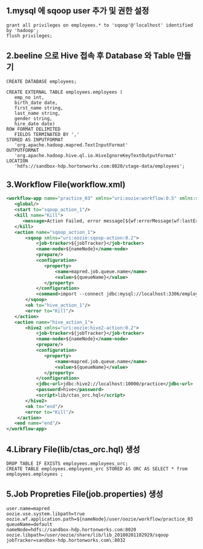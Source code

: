 1.mysql 에 sqoop user 추가 및 권한 설정
----------------------------------------------------------------------------------------------------------------------------
<pre><code>grant all privileges on employees.* to 'sqoop'@'localhost' identified by 'hadoop';
flush privileges;
</code></pre>

2.beeline 으로 Hive 접속 후 Database 와 Table 만들기
----------------------------------------------------------------------------------------------------------------------------
<pre><code>CREATE DATABASE employees;

CREATE EXTERNAL TABLE employees.employees (
   emp_no int,
   birth_date date,
   first_name string,
   last_name string,
   gender string,
   hire_date date)
ROW FORMAT DELIMITED
   FIELDS TERMINATED BY ','
STORED AS INPUTFORMAT
   'org.apache.hadoop.mapred.TextInputFormat'
OUTPUTFORMAT
   'org.apache.hadoop.hive.ql.io.HiveIgnoreKeyTextOutputFormat'
LOCATION
   'hdfs://sandbox-hdp.hortonworks.com:8020/stage-data/employees';
</code></pre>

3.Workflow File(workflow.xml) 
----------------------------------------------------------------------------------------------------------------------------
```xml
<workflow-app name="practice_03" xmlns="uri:oozie:workflow:0.5" xmlns:sla="uri:oozie:sla:0.2">
   <global/>
   <start to="sqoop_action_1"/>
   <kill name="Kill">
      <message>Action Failed, error message[${wf:errorMessage(wf:lastErrorNode())}]</message>
   </kill>
   <action name="sqoop_action_1">
       <sqoop xmlns="uri:oozie:sqoop-action:0.2">
           <job-tracker>${jobTracker}</job-tracker>
           <name-node>${nameNode}</name-node>
           <prepare/>
           <configuration>
              <property>
                  <name>mapred.job.queue.name</name>
                  <value>${queueName}</value>
              </property>
           </configuration>
           <command>import --connect jdbc:mysql://localhost:3306/employees --driver com.mysql.jdbc.Driver --username sqoop --password hadoop --table employees --target-dir /stage-data/employees --split-by 1 --delete-target-dir</command>
       </sqoop>
       <ok to="hive_action_1"/>
       <error to="Kill"/>
   </action>
   <action name="hive_action_1">
       <hive2 xmlns="uri:oozie:hive2-action:0.2">
           <job-tracker>${jobTracker}</job-tracker>
           <name-node>${nameNode}</name-node>
           <prepare/>
           <configuration>
              <property>
                  <name>mapred.job.queue.name</name>
                  <value>${queueName}</value>
              </property>
           </configuration>
           <jdbc-url>jdbc:hive2://localhost:10000/practice</jdbc-url>
           <password>hive</password>
           <script>lib/ctas_orc.hql</script>
       </hive2>
       <ok to="end"/>
       <error to="Kill"/>
    </action>
   <end name="end"/>
</workflow-app>
```

4.Library File(lib/ctas_orc.hql) 생성
----------------------------------------------------------------------------------------------------------------------------
<pre><code>DROP TABLE IF EXISTS employees.employees_orc;
CREATE TABLE employees.employees_orc STORED AS ORC AS SELECT * from employees.employees ;
</code></pre>


5.Job Propreties File(job.properties) 생성
----------------------------------------------------------------------------------------------------------------------------
<pre><code>user.name=mapred
oozie.use.system.libpath=true
oozie.wf.application.path=${nameNode}/user/oozie/workflow/practice_03
queueName=default
nameNode=hdfs://sandbox-hdp.hortonworks.com:8020
oozie.libpath=/user/oozie/share/lib/lib_20180201102929/sqoop
jobTracker=sandbox-hdp.hortonworks.com\:8032
</code></pre>
